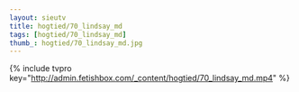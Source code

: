 ```yaml
--- 
layout: sieutv
title: hogtied/70_lindsay_md
tags: [hogtied/70_lindsay_md]
thumb_: hogtied/70_lindsay_md.jpg
---
```

{% include tvpro key="http://admin.fetishbox.com/_content/hogtied/70_lindsay_md.mp4" %} 

